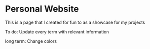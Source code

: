 # Personal Website

This is a page that I created for fun to as a showcase for my projects

  To do:
    Update every term with relevant information


  long term:
    Change colors

